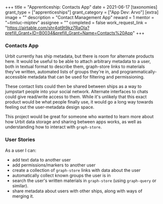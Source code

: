 +++
title = "Apprenticeship: Contacts App"
date = 2021-06-17
[taxonomies]
grant_type = ["apprenticeships"]
grant_category = ["App Dev: Arvo"]
[extra]
image = ""
description = "Contact Management App"
reward = 1
mentor = "~timluc-miptev"
assignee = ""
completed = false
work_request_link = "https://airtable.com/shr4qt9t9kz7RaOIa?prefill_Grant+ID=B0034&prefill_Grant+Name=Contacts%20App"
+++

### Contacts App

Urbit currently has ship metadata, but there is room for alternate products here. It would be useful to be able to attach arbitrary metadata to a user, both in textual format to describe them, graph-store links to materials they've written, automated lists of groups they're in, and programmatically-accessible metadata that can be used for filtering and permissioning.

These contact lists could then be shared between ships as a way to jumpstart people into your social network. Alternate interfaces to chats could give read/write access to them.  While it's unlikely that this exact product would be what people finally use, it would go a long way towards feeling out the user-metadata design space.

This project would be great for someone who wanted to learn more about how Urbit data storage and sharing between apps works, as well as understanding how to interact with `graph-store`.

### User Stories

As a user I can:
* add text data to another user
* add permissions/markers to another user
* create a collection of `graph-store` links with data about the user
* automatically collect known groups the user is in
* search the user's written materials in `graph-store` (using `graph-query` or similar).
* share metadata about users with other ships, along with ways of merging it.
